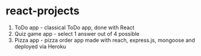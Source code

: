 # react-projects

1. ToDo app - classical ToDo app, done with React
2. Quiz game app - select 1 answer out of 4 possible
3. Pizza app - pizza order app made with reach, express.js, mongoose and deployed via Heroku
